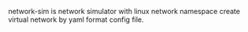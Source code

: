 network-sim is network simulator with linux network namespace create virtual network by yaml format config file.
